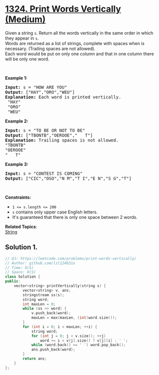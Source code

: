 # [1324. Print Words Vertically (Medium)](https://leetcode.com/problems/print-words-vertically/)

<p>Given a string <code>s</code>.&nbsp;Return&nbsp;all the words vertically in the same order in which they appear in <code>s</code>.<br>
Words are returned as a list of strings, complete with&nbsp;spaces when is necessary. (Trailing spaces are not allowed).<br>
Each word would be put on only one column and that in one column there will be only one word.</p>

<p>&nbsp;</p>
<p><strong>Example 1:</strong></p>

<pre><strong>Input:</strong> s = "HOW ARE YOU"
<strong>Output:</strong> ["HAY","ORO","WEU"]
<strong>Explanation: </strong>Each word is printed vertically. 
 "HAY"
&nbsp;"ORO"
&nbsp;"WEU"
</pre>

<p><strong>Example 2:</strong></p>

<pre><strong>Input:</strong> s = "TO BE OR NOT TO BE"
<strong>Output:</strong> ["TBONTB","OEROOE","   T"]
<strong>Explanation: </strong>Trailing spaces is not allowed. 
"TBONTB"
"OEROOE"
"   T"
</pre>

<p><strong>Example 3:</strong></p>

<pre><strong>Input:</strong> s = "CONTEST IS COMING"
<strong>Output:</strong> ["CIC","OSO","N M","T I","E N","S G","T"]
</pre>

<p>&nbsp;</p>
<p><strong>Constraints:</strong></p>

<ul>
	<li><code>1 &lt;= s.length &lt;= 200</code></li>
	<li><code>s</code>&nbsp;contains only upper case English letters.</li>
	<li>It's guaranteed that there is only one&nbsp;space between 2 words.</li>
</ul>

**Related Topics**:  
[String](https://leetcode.com/tag/string/)

## Solution 1.

```cpp
// OJ: https://leetcode.com/problems/print-words-vertically/
// Author: github.com/lzl124631x
// Time: O(S)
// Space: O(S)
class Solution {
public:
    vector<string> printVertically(string s) {
        vector<string> v, ans;
        stringstream ss(s);
        string word;
        int maxLen = 0;
        while (ss >> word) {
            v.push_back(word);
            maxLen = max(maxLen, (int)word.size());
        }
        for (int i = 0; i < maxLen; ++i) {
            string word;
            for (int j = 0; j < v.size(); ++j)
                word += i < v[j].size() ? v[j][i] : ' ';
            while (word.back() == ' ') word.pop_back();
            ans.push_back(word);
        }
        return ans;
    }
};
```